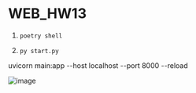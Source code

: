 # WEB_HW13


1.
       poetry shell

2.
       py start.py


uvicorn main:app --host localhost --port 8000 --reload

![image](https://github.com/KyryloChalov/WEB_HW_13_1/assets/140982410/f52ef779-fe92-46ee-a714-d0d09dd5a442)
